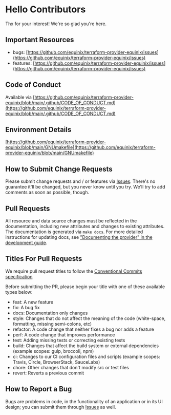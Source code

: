 # Hello Contributors

Thx for your interest! We're so glad you're here.

## Important Resources

- bugs: [https://github.com/equinix/terraform-provider-equinix/issues](https://github.com/equinix/terraform-provider-equinix/issues)
- features: [https://github.com/equinix/terraform-provider-equinix/issues](https://github.com/equinix/terraform-provider-equinix/issues)

## Code of Conduct

Available via [https://github.com/equinix/terraform-provider-equinix/blob/main/.github/CODE_OF_CONDUCT.md](https://github.com/equinix/terraform-provider-equinix/blob/main/.github/CODE_OF_CONDUCT.md)

## Environment Details

[https://github.com/equinix/terraform-provider-equinix/blob/main/GNUmakefile](https://github.com/equinix/terraform-provider-equinix/blob/main/GNUmakefile)

## How to Submit Change Requests

Please submit change requests and / or features via [Issues](https://github.com/equinix/terraform-provider-equinix/issues). There's no guarantee it'll be changed, but you never know until you try. We'll try to add comments as soon as possible, though.

## Pull Requests
All resource and data source changes must be reflected in the documentation, including new attributes and changes to existing attributes. The documentation is generated via `make docs`.  For more detailed instructions for updating docs, see ["Documenting the provider" in the development guide](./DEVELOPMENT.md#documenting-the-provider).


## Titles For Pull Requests
We require pull request titles to follow the [Conventional Commits specification](https://www.conventionalcommits.org/en/v1.0.0/)

Before submitting the PR, please begin your title with one of these available types below:
 - feat: A new feature
 - fix: A bug fix
 - docs: Documentation only changes
 - style: Changes that do not affect the meaning of the code (white-space, formatting, missing semi-colons, etc)
 - refactor: A code change that neither fixes a bug nor adds a feature
 - perf: A code change that improves performance
 - test: Adding missing tests or correcting existing tests
 - build: Changes that affect the build system or external dependencies (example scopes: gulp, broccoli, npm)
 - ci: Changes to our CI configuration files and scripts (example scopes: Travis, Circle, BrowserStack, SauceLabs)
 - chore: Other changes that don't modify src or test files
 - revert: Reverts a previous commit

## How to Report a Bug

Bugs are problems in code, in the functionality of an application or in its UI design; you can submit them through [Issues](https://github.com/equinix/terraform-provider-equinix/issues) as well.
